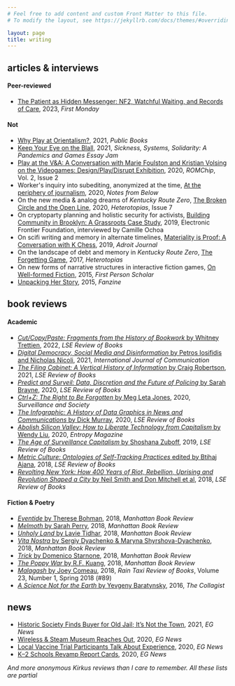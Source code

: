 ```yaml
---
# Feel free to add content and custom Front Matter to this file.
# To modify the layout, see https://jekyllrb.com/docs/themes/#overriding-theme-defaults

layout: page
title: writing
---
```


## articles & interviews
#### Peer-reviewed
* [The Patient as Hidden Messenger: NF2, Watchful Waiting, and Records of Care](https://firstmonday.org/ojs/index.php/fm/article/view/12926), 2023, *First Monday*

#### Not
* [Why Play at Orientalism?](https://www.publicbooks.org/why-play-at-orientalism/), 2021, *Public Books*
* [Keep Your Eye on the Blall](https://pandemics-and-games-essay-jam.pubpub.org/pub/ix5pl2ap/release/2), 2021, *Sickness, Systems, Solidarity: A Pandemics and Games Essay Jam*
* [Play at the V&A: A Conversation with Marie Foulston and Kristian Volsing on the Videogames: Design/Play/Disrupt Exhibition](https://romchip.org/index.php/romchip-journal/article/view/120), 2020, *ROMChip*, Vol. 2, Issue 2
* Worker's inquiry into subediting, anonymized at the time, [At the periphery of journalism](https://notesfrombelow.org/article/periphery-journalism), 2020, *Notes from Below*
* On the new media & analog dreams of *Kentucky Route Zero*, [The Broken Circle and the Open Line](http://www.heterotopiaszine.com/007-2/), 2020, *Heterotopias*, Issue 7
* On cryptoparty planning and holistic security for activists, [Building Community in Brooklyn: A Grassroots Case Study](https://www.eff.org/sh/deeplinks/2019/07/building-community-brooklyn-grassroots-case-study), 2019, Electronic Frontier Foundation, interviewed by Camille Ochoa
* On scifi writing and memory in alternate timelines, [Materiality is Proof: A Conversation with K Chess](https://theadroitjournal.org/2019/12/27/materiality-is-proof-a-conversation-with-k-chess/), 2019, *Adroit Journal*
* On the landscape of debt and memory in *Kentucky Route Zero*, [The Forgetting Game](https://www.heterotopiaszine.com/2017/11/29/forgetting-game-kentucky-route-zero/), 2017, *Heterotopias*
* On new forms of narrative structures in interactive fiction games, [On Well-formed Fiction](http://www.firstpersonscholar.com/on-well-formed-fiction/), 2015, *First Person Scholar*
* [Unpacking Her Story](http://thefanzine.com/her-story/), 2015, *Fanzine*

## book reviews
#### Academic
* [*Cut/Copy/Paste: Fragments from the History of Bookwork* by Whitney Trettien](https://blogs.lse.ac.uk/lsereviewofbooks/2022/06/23/book-review-cut-copy-paste-fragments-from-the-history-of-bookwork-by-whitney-trettien/), 2022, *LSE Review of Books*
* [*Digital Democracy, Social Media and Disinformation* by Petros Iosifidis and Nicholas Nicoli](https://ijoc.org/index.php/ijoc/article/view/17607/3507), 2021, *International Journal of Communication*
* [*The Filing Cabinet: A Vertical History of Information* by Craig Robertson](https://blogs.lse.ac.uk/lsereviewofbooks/2021/04/30/book-review-the-filing-cabinet-a-vertical-history-of-information-by-craig-robertson/), 2021, *LSE Review of Books*
* [*Predict and Surveil: Data, Discretion and the Future of Policing* by Sarah Brayne](https://blogs.lse.ac.uk/lsereviewofbooks/2020/11/05/book-review-predict-and-surveil-data-discretion-and-the-future-of-policing-by-sarah-brayne/), 2020, *LSE Review of Books*
* [*Ctrl+Z: The  Right to  Be  Forgotten* by Meg Leta Jones](https://ojs.library.queensu.ca/index.php/surveillance-and-society/article/view/13995), 2020, *Surveillance and Society*
* [*The Infographic: A History of Data Graphics in News and Communications* by Dick Murray](https://blogs.lse.ac.uk/lsereviewofbooks/2020/06/16/book-review-the-infographic-a-history-of-data-graphics-in-news-and-communications-by-murray-dick/), 2020, *LSE Review of Books*
* [*Abolish Silicon Valley: How to Liberate Technology from Capitalism* by Wendy Liu](https://entropymag.org/abolish-silicon-valley-wendy-liu/), 2020, *Entropy Magazine*
* [*The Age of Surveillance Capitalism* by Shoshana Zuboff](https://blogs.lse.ac.uk/lsereviewofbooks/2019/11/04/book-review-the-age-of-surveillance-capitalism-the-fight-for-the-future-at-the-new-frontier-of-power-by-shoshana-zuboff/#comments), 2019, *LSE Review of Books*
* [*Metric Culture: Ontologies of Self-Tracking Practices* edited by Btihaj Ajana](https://blogs.lse.ac.uk/lsereviewofbooks/2019/02/04/book-review-metric-culture-ontologies-of-self-tracking-practices-edited-by-btihaj-ajana/), 2018, *LSE Review of Books*
* [*Revolting New York: How 400 Years of Riot, Rebellion, Uprising and Revolution Shaped a City* by Neil Smith and Don Mitchell et al](https://blogs.lse.ac.uk/lsereviewofbooks/2018/09/20/book-review-revolting-new-york-how-400-years-of-riot-rebellion-uprising-and-revolution-shaped-a-city-edited-by-neil-smith-et-al/), 2018, *LSE Review of Books*

#### Fiction & Poetry
* [*Eventide* by Therese Bohman](https://manhattanbookreview.com/product/eventide/), 2018, *Manhattan Book Review*
* [*Melmoth* by Sarah Perry](https://manhattanbookreview.com/product/melmoth-a-novel/), 2018, *Manhattan Book Review*
* [*Unholy Land* by Lavie Tidhar](https://manhattanbookreview.com/product/unholy-land/), 2018, *Manhattan Book Review*
* [*Vita Nostra* by Sergiy Dyachenko & Maryna Shyrshova-Dyachenko](https://manhattanbookreview.com/product/vita-nostra-a-novel/), 2018, *Manhattan Book Review*
* [*Trick* by Domenico Starnone](https://manhattanbookreview.com/product/trick/), 2018, *Manhattan Book Review*
* [*The Poppy War* by R.F. Kuang](https://manhattanbookreview.com/product/the-poppy-war-a-novel/), 2018, *Manhattan Book Review*
* [*Malagash* by Joey Comeau](https://www.raintaxi.com/volume-23-number-1-spring-2018-89/), 2018, *Rain Taxi Review of Books*, Volume 23, Number 1, Spring 2018 (#89)
* [*A Science Not for the Earth* by Yevgeny Baratynsky](http://thecollagist.com/the-collagist/2016/5/2/a-science-not-for-the-earth-by-yevgeny.html), 2016, *The Collagist*

## news
* [Historic Society Finds Buyer for Old Jail; It’s Not the Town](https://eastgreenwichnews.com/historic-society-find-buyer-for-old-jail-its-not-the-town/), 2021, *EG News*
* [Wireless & Steam Museum Reaches Out](https://eastgreenwichnews.com/wireless-steam-museum-reaches-out/), 2020, *EG News*
* [Local Vaccine Trial Participants Talk About Experience](https://eastgreenwichnews.com/local-vaccine-trial-participants-talk-about-experience/), 2020, *EG News*
* [K–2 Schools Revamp Report Cards](https://eastgreenwichnews.com/k-2-schools-revamp-report-cards/), 2020, *EG News*

*And more anonymous Kirkus reviews than I care to remember. All these lists are partial*
